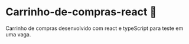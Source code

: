 # Carrinho-de-compras-react 🛒
Carrinho de compras desenvolvido com react e typeScript para teste em uma vaga.
